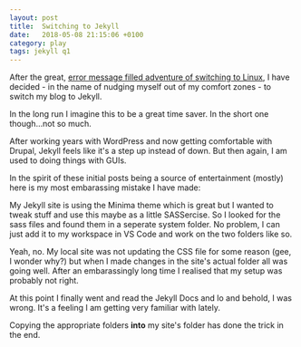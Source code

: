 ```yaml
---
layout: post
title:  Switching to Jekyll
date:   2018-05-08 21:15:06 +0100
category: play
tags: jekyll q1
---
```


After the great, [error message filled adventure of switching to Linux][switching-ubuntu], I have decided - in the name of nudging myself out of my comfort zones - to switch my blog to Jekyll.

In the long run I imagine this to be a great time saver. In the short one though...not so much.

After working years with WordPress and now getting comfortable with Drupal, Jekyll feels like it's a step up instead of down. But then again, I am used to doing things with GUIs.

In the spirit of these initial posts being a source of entertainment (mostly) here is my most embarassing mistake I have made:

My Jekyll site is using the Minima theme which is great but I wanted to tweak stuff and use this maybe as a little SASSercise. So I looked for the sass files and found them in a seperate system folder. No problem, I can just add it to my workspace in VS Code and work on the two folders like so.

Yeah, no. My local site was not updating the CSS file for some reason (gee, I wonder why?) but when I made changes in the site's actual folder all was going well. After an embarassingly long time I realised that my setup was probably not right.

At this point I finally went and read the Jekyll Docs and lo and behold, I was wrong. It's a feeling I am getting very familiar with lately.

Copying the appropriate folders **into** my site's folder has done the trick in the end.


[switching-ubuntu]: /2018-05-02-switch-to-ubuntu
[jekyll-gh]:   https://github.com/jekyll/jekyll
[jekyll-talk]: https://talk.jekyllrb.com/
